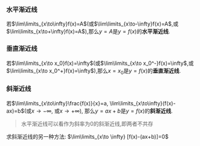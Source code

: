 ### 水平渐近线

若$\lim\limits_{x\to\infty}f(x)=A$(或$\lim\limits_{x\to-\infty}f(x)=A$,或$\lim\limits_{x\to+\infty}f(x)=A$),那么$y=A$是$y=f(x)$的**水平渐近线**.

### 垂直渐近线

若$\lim\limits_{x\to x_0}f(x)=\infty$(或$\lim\limits_{x\to x_0^-}f(x)=\infty$,或$\lim\limits_{x\to x_0^+}f(x)=\infty$),那么$x=x_0$是$y=f(x)$的**垂直渐近线**.

### 斜渐近线

若$\lim\limits_{x\to\infty}\frac{f(x)}{x}=a, \lim\limits_{x\to\infty}(f(x)-ax)=b$(或$x\to-\infty$, 或$x\to+\infty$), 那么$y=ax+b$是$y=f(x)$的**斜渐近线**.

> 水平渐近线可以看作为斜率为0的斜渐近线,即两者不共存

求斜渐近线的另一种方法: $\lim\limits_{x\to \infty} [f(x)-(ax+b)]=0$
